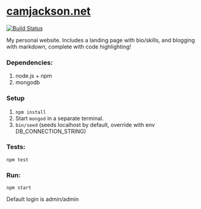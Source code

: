 [camjackson.net](http://camjackson.net)
===========
[![Build Status](https://snap-ci.com/camjackson/camjackson.net/branch/master/build_image)](https://snap-ci.com/camjackson/camjackson.net/branch/master)

My personal website. Includes a landing page with bio/skills, and blogging with markdown, complete with code highlighting!

### Dependencies:

1. node.js + npm
2. mongodb

### Setup
1. `npm install`
2. Start `mongod` in a separate terminal.
3. `bin/seed` (seeds localhost by default, override with env DB_CONNECTION_STRING)

### Tests:
`npm test`

### Run:
`npm start`

Default login is admin/admin
